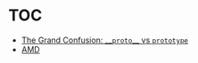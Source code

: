 # <a name="#toc"></a>TOC
* [The Grand Confusion: \_\_`proto`\_\_ vs `prototype`](https://github.com/hovermind/jsall/blob/master/prototype_vs_proto.md)   
* [AMD](https://github.com/hovermind/jsall/blob/master/amd.md)
